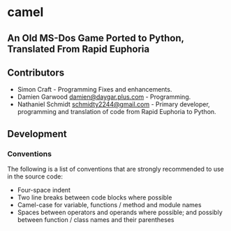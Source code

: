 # camel
## An Old MS-Dos Game Ported to Python, Translated From Rapid Euphoria

## Contributors
- Simon Craft - Programming Fixes and enhancements.
- Damien Garwood [<damien@daygar.plus.com>](MAILTO:damien@daygar.plus.com) - Programming.
- Nathaniel Schmidt [<schmidty2244@gmail.com>](mailto:schmidty2244@gmail.com) - Primary developer, programming and translation of code from Rapid Euphoria to Python.

## Development
### Conventions
The following is a list of conventions that are strongly recommended to use in the source code:

* Four-space indent
* Two line breaks between code blocks where possible
* Camel-case for variable, functions / method and module names
* Spaces between operators and operands where possible; and possibly between function / class names and their parentheses